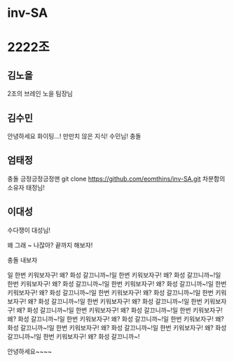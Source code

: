# inv-SA

# 2222조

## 김노을
2조의 브레인 노을 팀장님

## 김수민
안녕하세요 화이팅...!
만만치 않은 지식! 수민님!
충돌

## 엄태정
충돌
긍정긍정긍정맨
git clone https://github.com/eomthins/inv-SA.git
차분함의 소유자 태정님!

## 이대성
수다쟁이 대성님!

왜 그래 ~ 나잖아? 끝까지 해보자!


충돌 내보자

일 한번 키워보자구! 왜? 화성 갈끄니까~!일 한번 키워보자구! 왜? 화성 갈끄니까~!일 한번 키워보자구! 왜? 화성 갈끄니까~!일 한번 키워보자구! 왜? 화성 갈끄니까~!일 한번 키워보자구! 왜? 화성 갈끄니까~!일 한번 키워보자구! 왜? 화성 갈끄니까~!일 한번 키워보자구! 왜? 화성 갈끄니까~!일 한번 키워보자구! 왜? 화성 갈끄니까~!일 한번 키워보자구! 왜? 화성 갈끄니까~!일 한번 키워보자구! 왜? 화성 갈끄니까~!일 한번 키워보자구! 왜? 화성 갈끄니까~!일 한번 키워보자구! 왜? 화성 갈끄니까~!일 한번 키워보자구! 왜? 화성 갈끄니까~!일 한번 키워보자구! 왜? 화성 갈끄니까~!일 한번 키워보자구! 왜? 화성 갈끄니까~!일 한번 키워보자구! 왜? 화성 갈끄니까~!

안녕하세요~~~~